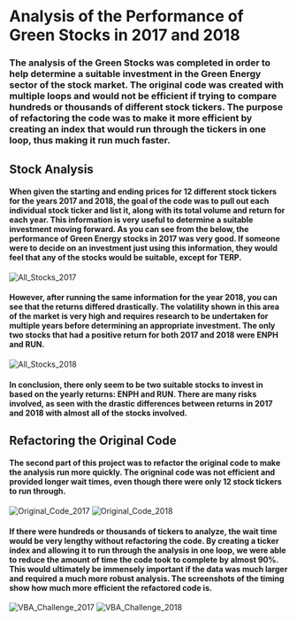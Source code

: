# Analysis of the Performance of Green Stocks in 2017 and 2018

### The analysis of the Green Stocks was completed in order to help determine a suitable investment in the Green Energy sector of the stock market. The original code was created with multiple loops and would not be efficient if trying to compare hundreds or thousands of different stock tickers. The purpose of refactoring the code was to make it more efficient by creating an index that would run through the tickers in one loop, thus making it run much faster. 

## Stock Analysis

#### When given the starting and ending prices for 12 different stock tickers for the years 2017 and 2018, the goal of the code was to pull out each individual stock ticker and list it, along with its total volume and return for each year. This information is very useful to determine a suitable investment moving forward. As you can see from the below, the performance of Green Energy stocks in 2017 was very good. If someone were to decide on an investment just using this information, they would feel that any of the stocks would be suitable, except for TERP.

![All_Stocks_2017](https://user-images.githubusercontent.com/81929616/116821442-e6e92980-ab47-11eb-95df-3b5ce8485c1e.png)

#### However, after running the same information for the year 2018, you can see that the returns differed drastically. The volatility shown in this area of the market is very high and requires research to be undertaken for multiple years before determining an appropriate investment. The only two stocks that had a positive return for both 2017 and 2018 were ENPH and RUN.

![All_Stocks_2018](https://user-images.githubusercontent.com/81929616/116821565-65de6200-ab48-11eb-93a0-fea46a1a563f.png)

#### In conclusion, there only seem to be two suitable stocks to invest in based on the yearly returns: ENPH and RUN. There are many risks involved, as seen with the drastic differences between returns in 2017 and 2018 with almost all of the stocks involved.

## Refactoring the Original Code

#### The second part of this project was to refactor the original code to make the analysis run more quickly. The origninal code was not efficient and provided longer wait times, even though there were only 12 stock tickers to run through.

![Original_Code_2017](https://user-images.githubusercontent.com/81929616/116821787-472c9b00-ab49-11eb-86d2-714266e43a35.png) ![Original_Code_2018](https://user-images.githubusercontent.com/81929616/116821793-4b58b880-ab49-11eb-961c-d463d083e918.png)

#### If there were hundreds or thousands of tickers to analyze, the wait time would be very lengthy without refactoring the code. By creating a ticker index and allowing it to run through the analysis in one loop, we were able to reduce the amount of time the code took to complete by almost 90%. This would ultimately be immensely important if the data was much larger and required a much more robust analysis. The screenshots of the timing show how much more efficient the refactored code is.

![VBA_Challenge_2017](https://user-images.githubusercontent.com/81929616/116821978-64159e00-ab4a-11eb-8aca-ded23dbf85f3.png) ![VBA_Challenge_2018](https://user-images.githubusercontent.com/81929616/116821981-67a92500-ab4a-11eb-92e6-83d36830f340.png)

